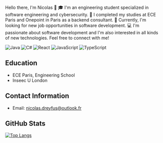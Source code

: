 Hello there, I'm Nicolas 👋
🎓 I'm an engineering student specialized in software engineering and cybersecurity.
🏫 I completed my studies at ECE Paris and Onepoint in Paris as a backend consultant.
💼 Currently, I'm looking for new job opportunities in software development.
💻 I'm passionate about software development and I'm also interested in all kinds of new technologies.
Feel free to connect with me!

  
![Java](https://img.shields.io/badge/-Java-ED8B00?style=flat-square&logo=java)
![C#](https://img.shields.io/badge/-C%23-239120?style=flat-square&logo=c-sharp)
![React](https://img.shields.io/badge/-React-61DAFB?style=flat-square&logo=react)
![JavaScript](https://img.shields.io/badge/-JavaScript-black?style=flat-square&logo=javascript)
![TypeScript](https://img.shields.io/badge/-TypeScript-007ACC?style=flat-square&logo=typescript)
## Education

- ECE Paris, Engineering School
- Inseec U London

## Contact Information

- Email: nicolas.dreyfus@outlook.fr

## GitHub Stats

[![Top Langs](https://github-readme-stats.vercel.app/api/top-langs/?username=Nicodl05&layout=compact)](https://github.com/anuraghazra/github-readme-stats)
